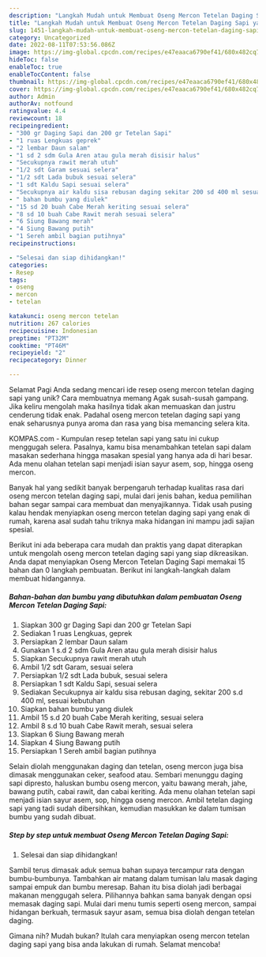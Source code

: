 ```yaml
---
description: "Langkah Mudah untuk Membuat Oseng Mercon Tetelan Daging Sapi yang Enak, Enak"
title: "Langkah Mudah untuk Membuat Oseng Mercon Tetelan Daging Sapi yang Enak, Enak"
slug: 1451-langkah-mudah-untuk-membuat-oseng-mercon-tetelan-daging-sapi-yang-enak-enak
category: Uncategorized
date: 2022-08-11T07:53:56.086Z
image: https://img-global.cpcdn.com/recipes/e47eaaca6790ef41/680x482cq70/oseng-mercon-tetelan-daging-sapi-foto-resep-utama.jpg
hideToc: false
enableToc: true
enableTocContent: false
thumbnail: https://img-global.cpcdn.com/recipes/e47eaaca6790ef41/680x482cq70/oseng-mercon-tetelan-daging-sapi-foto-resep-utama.jpg
cover: https://img-global.cpcdn.com/recipes/e47eaaca6790ef41/680x482cq70/oseng-mercon-tetelan-daging-sapi-foto-resep-utama.jpg
author: Admin
authorAv: notfound
ratingvalue: 4.4
reviewcount: 18
recipeingredient:
- "300 gr Daging Sapi dan 200 gr Tetelan Sapi"
- "1 ruas Lengkuas geprek"
- "2 lembar Daun salam"
- "1 sd 2 sdm Gula Aren atau gula merah disisir halus"
- "Secukupnya rawit merah utuh"
- "1/2 sdt Garam sesuai selera"
- "1/2 sdt Lada bubuk sesuai selera"
- "1 sdt Kaldu Sapi sesuai selera"
- "Secukupnya air kaldu sisa rebusan daging sekitar 200 sd 400 ml sesuai kebutuhan"
- " bahan bumbu yang diulek"
- "15 sd 20 buah Cabe Merah keriting sesuai selera"
- "8 sd 10 buah Cabe Rawit merah sesuai selera"
- "6 Siung Bawang merah"
- "4 Siung Bawang putih"
- "1 Sereh ambil bagian putihnya"
recipeinstructions:

- "Selesai dan siap dihidangkan!"
categories:
- Resep
tags:
- oseng
- mercon
- tetelan

katakunci: oseng mercon tetelan 
nutrition: 267 calories
recipecuisine: Indonesian
preptime: "PT32M"
cooktime: "PT46M"
recipeyield: "2"
recipecategory: Dinner

---
```



Selamat Pagi Anda sedang mencari ide resep oseng mercon tetelan daging sapi yang unik? Cara membuatnya memang Agak susah-susah gampang. Jika keliru mengolah maka hasilnya tidak akan memuaskan dan justru cenderung tidak enak. Padahal oseng mercon tetelan daging sapi yang enak seharusnya punya aroma dan rasa yang bisa memancing selera kita.


KOMPAS.com - Kumpulan resep tetelan sapi yang satu ini cukup menggugah selera. Pasalnya, kamu bisa menambahkan tetelan sapi dalam masakan sederhana hingga masakan spesial yang hanya ada di hari besar. Ada menu olahan tetelan sapi menjadi isian sayur asem, sop, hingga oseng mercon.

Banyak hal yang sedikit banyak berpengaruh terhadap kualitas rasa dari oseng mercon tetelan daging sapi, mulai dari jenis bahan, kedua pemilihan bahan segar sampai cara membuat dan menyajikannya. Tidak usah pusing kalau hendak menyiapkan oseng mercon tetelan daging sapi yang enak di rumah, karena asal sudah tahu triknya maka hidangan ini mampu jadi sajian spesial.


Berikut ini ada beberapa cara mudah dan praktis yang dapat diterapkan untuk mengolah oseng mercon tetelan daging sapi yang siap dikreasikan. Anda dapat menyiapkan Oseng Mercon Tetelan Daging Sapi memakai 15 bahan dan 0 langkah pembuatan. Berikut ini langkah-langkah dalam membuat hidangannya.

<!--inarticleads1-->

##### Bahan-bahan dan bumbu yang dibutuhkan dalam pembuatan Oseng Mercon Tetelan Daging Sapi:

1. Siapkan 300 gr Daging Sapi dan 200 gr Tetelan Sapi
1. Sediakan 1 ruas Lengkuas, geprek
1. Persiapkan 2 lembar Daun salam
1. Gunakan 1 s.d 2 sdm Gula Aren atau gula merah disisir halus
1. Siapkan Secukupnya rawit merah utuh
1. Ambil 1/2 sdt Garam, sesuai selera
1. Persiapkan 1/2 sdt Lada bubuk, sesuai selera
1. Persiapkan 1 sdt Kaldu Sapi, sesuai selera
1. Sediakan Secukupnya air kaldu sisa rebusan daging, sekitar 200 s.d 400 ml, sesuai kebutuhan
1. Siapkan  bahan bumbu yang diulek
1. Ambil 15 s.d 20 buah Cabe Merah keriting, sesuai selera
1. Ambil 8 s.d 10 buah Cabe Rawit merah, sesuai selera
1. Siapkan 6 Siung Bawang merah
1. Siapkan 4 Siung Bawang putih
1. Persiapkan 1 Sereh ambil bagian putihnya


Selain diolah menggunakan daging dan tetelan, oseng mercon juga bisa dimasak menggunakan ceker, seafood atau. Sembari menunggu daging sapi dipresto, haluskan bumbu oseng mercon, yaitu bawang merah, jahe, bawang putih, cabai rawit, dan cabai keriting. Ada menu olahan tetelan sapi menjadi isian sayur asem, sop, hingga oseng mercon. Ambil tetelan daging sapi yang tadi sudah dibersihkan, kemudian masukkan ke dalam tumisan bumbu yang sudah dibuat. 

<!--inarticleads2-->

##### Step by step untuk membuat Oseng Mercon Tetelan Daging Sapi:


1. Selesai dan siap dihidangkan!

Sambil terus dimasak aduk semua bahan supaya tercampur rata dengan bumbu-bumbunya. Tambahkan air matang dalam tumisan lalu masak daging sampai empuk dan bumbu meresap. Bahan itu bisa diolah jadi berbagai makanan menggugah selera. Pilihannya bahkan sama banyak dengan opsi memasak daging sapi. Mulai dari menu tumis seperti oseng mercon, sampai hidangan berkuah, termasuk sayur asam, semua bisa diolah dengan tetelan daging. 

Gimana nih? Mudah bukan? Itulah cara menyiapkan oseng mercon tetelan daging sapi yang bisa anda lakukan di rumah. Selamat mencoba!
